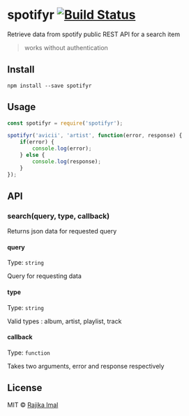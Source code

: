 # spotifyr [![Build Status](https://travis-ci.org/rajikaimal/spotifyr.svg?branch=master)](https://travis-ci.org/rajikaimal/spotifyr)

Retrieve data from spotify public REST API for a search item

> works without authentication

## Install

```
npm install --save spotifyr
```

## Usage

```js
const spotifyr = require('spotifyr');

spotifyr('avicii', 'artist', function(error, response) {
	if(error) {
		console.log(error);	
	} else {
		console.log(response);
	}
});
```

## API

### search(query, type, callback)

Returns json data for requested query

#### query

Type: `string`

Query for requesting data

#### type

Type: `string`

Valid types : album, artist, playlist, track

#### callback

Type: `function`

Takes two arguments, error and response respectively

## License

MIT © [Rajika Imal](https://rajikaimal.github.io)